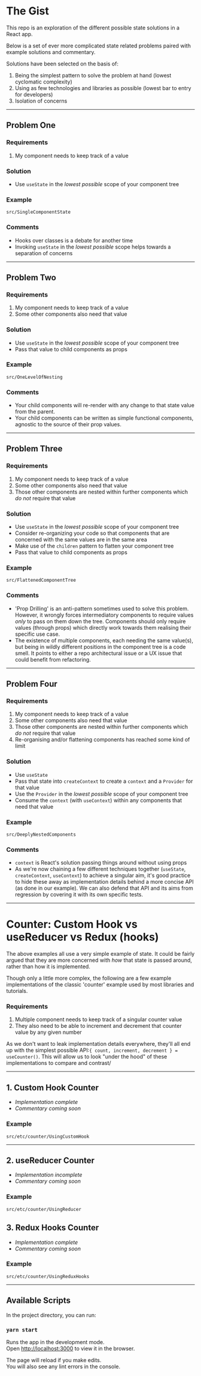 # The Gist

This repo is an exploration of the different possible state solutions in a React app.

Below is a set of ever more complicated state related problems paired with example solutions and commentary.

Solutions have been selected on the basis of:

1. Being the simplest pattern to solve the problem at hand (lowest cyclomatic complexity)
2. Using as few technologies and libraries as possible (lowest bar to entry for developers)
3. Isolation of concerns

---

## Problem One

### Requirements

1. My component needs to keep track of a value

### Solution

-   Use `useState` in the _lowest possible_ scope of your component tree

### Example

`src/SingleComponentState`

### Comments

-   Hooks over classes is a debate for another time
-   Invoking `useState` in the _lowest possible_ scope helps towards a separation of concerns

---

## Problem Two

### Requirements

1. My component needs to keep track of a value
2. Some other components also need that value

### Solution

-   Use `useState` in the _lowest possible_ scope of your component tree
-   Pass that value to child components as props

### Example

`src/OneLevelOfNesting`

### Comments

-   Your child components will re-render with any change to that state value from the parent.
-   Your child components can be written as simple functional components, agnostic to the source of their prop values.

---

## Problem Three

### Requirements

1. My component needs to keep track of a value
2. Some other components also need that value
3. Those other components are nested within further components which _do not_ require that value

### Solution

-   Use `useState` in the _lowest possible_ scope of your component tree
-   Consider re-organizing your code so that components that are concerned with the same values are in the same area
-   Make use of the `children` pattern to flatten your component tree
-   Pass that value to child components as props

### Example

`src/FlattenedComponentTree`

### Comments

-   'Prop Drilling' is an anti-pattern sometimes used to solve this problem. However, it wrongly forces intermediatory components to require values _only_ to pass on them down the tree. Components should only require values (through props) which directly work towards them realising their specific use case.
-   The existence of multiple components, each needing the same value(s), but being in wildly different positions in the component tree is a code smell. It points to either a repo architectural issue or a UX issue that could benefit from refactoring.

---

## Problem Four

### Requirements

1. My component needs to keep track of a value
2. Some other components also need that value
3. Those other components are nested within further components which _do not_ require that value
4. Re-organising and/or flattening components has reached some kind of limit

### Solution

-   Use `useState`
-   Pass that state into `createContext` to create a `context` and a `Provider` for that value
-   Use the `Provider` in the _lowest possible_ scope of your component tree
-   Consume the `context` (with `useContext`) within any components that need that value

### Example

`src/DeeplyNestedComponents`

### Comments

-   `context` is React's solution passing things around without using props
-   As we're now chaining a few different techniques together (`useState`, `createContext`, `useContext`) to achieve a singular aim, it's good practice to hide these away as implementation details behind a more concise API (as done in our example). We can also defend that API and its aims from regression by covering it with its own specific tests.

---

# Counter: Custom Hook vs useReducer vs Redux (hooks)

The above examples all use a very simple example of state. It could be fairly argued that they are more concerned with _how_ that state is passed around, rather than how it is implemented.

Though only a little more complex, the following are a few example implementations of the classic 'counter' example used by most libraries and tutorials.

### Requirements

1. Multiple component needs to keep track of a singular counter value
2. They also need to be able to increment and decrement that counter value by any given number

As we don't want to leak implementation details everywhere, they'll all end up with the simplest possible API:`{ count, increment, decrement } = useCounter()`. This will allow us to look "under the hood" of these implementations to compare and contrast/

---

## 1. Custom Hook Counter

- _Implementation complete_
- _Commentary coming soon_

### Example

`src/etc/counter/UsingCustomHook`

---

## 2. useReducer Counter

- _Implementation incomplete_
- _Commentary coming soon_

### Example

`src/etc/counter/UsingReducer`

## 3. Redux Hooks Counter

- _Implementation complete_
- _Commentary coming soon_

### Example

`src/etc/counter/UsingReduxHooks`

---

## Available Scripts

In the project directory, you can run:

### `yarn start`

Runs the app in the development mode.<br />
Open [http://localhost:3000](http://localhost:3000) to view it in the browser.

The page will reload if you make edits.<br />
You will also see any lint errors in the console.
